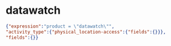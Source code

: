 datawatch
=========

```JSON
{"expression":"product = \"datawatch\"",
"activity_type":{"physical_location-access":{"fields":{}}},
"fields":{}}
```